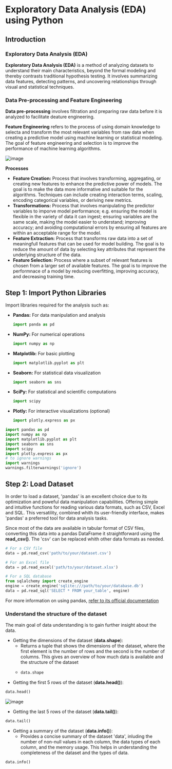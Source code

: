 # Exploratory Data Analysis (EDA) using Python

## Introduction 

### Exploratory Data Analysis (EDA) 
**Exploratory Data Analysis (EDA)** is a method of analyzing datasets to understand their main characteristics, beyond the formal modeling and thereby contrasts traditional hypothesis testing. 
It involves summarizing data features, detecting patterns, and uncovering relationships through visual and 
statistical techniques. 

### Data Pre-processing and Feature Engineering
**Data pre-processing** involves filtration and preparing raw data before it is analyzed to facilitate deature engineering. 

**Feature Engineering** refers to the process of using domain knowledge to selecta and transform the most relevant variables from raw data when creating a predictive model using machine learning or statistical modeling. The goal of feature engineering and selection is to improve the performance of machine learning algorithms.

![image](https://github.com/JaimeRosique/ComputerScience/assets/118359274/a88195a7-eadb-4350-812f-f1ed234794ca)

**Processes**
- **Feature Creation:** Process that involves transforming, aggregating, or creating new features to enhance the predictive power of models. The goal is to make the data more informative and suitable for the algorithms. Techniques can include creating interaction terms, scaling, encoding categorical variables, or deriving new metrics.
- **Transformations:** Process that involves manipulating the predictor variables to imporve model performance; e.g. ensuring the model is flexible in the variety of data it can ingest; ensuring variables are the same scale, making the model easier to understand; improving accuracy; and avoiding computational errors by ensuring all features are within an acceptable range for the model.
- **Feature Extraction:** Process that transforms raw data into a set of meaningfull features that can be used for model building. The goal is to reduce the amount of data by selecting key attributes that represent the underlying structure of the data.
- **Feature Selection:** Process where a subset of relevant features is chosen from a larger set of available features. The goal is to improve the performnace of a model by reducing overfitting, improving accuracy, and decreasing training time.

## Step 1: Import Python Libraries

Import libraries required for the analysis such as:

- **Pandas:** For data manipulation and analysis
  ```python
  import panda as pd
- **NumPy:** For numerical operations
  ```python
  import numpy as np
- **Matplotlib:** For basic plotting
   ```python
  import matplotlib.pyplot as plt
- **Seaborn:** For statistical data visualization
   ```python
  import seaborn as sns
- **SciPy:** For statistical and scientific computations
   ```python
  import scipy
- **Plotly:** For interactive visualizations (optional)
   ```python
  import plotly.express as px

```python
import pandas as pd
import numpy as np
import matplotlib.pyplot as plt
import seaborn as sns
import scipy
import plotly.express as px
# to ignore warnings
import warnings
warnings.filterwarnings('ignore')
```

## Step 2: Load Dataset

In order to load a dataset, 'pandas' is an excellent choice due to its optimization and poweful data manipulation capabilities. Offering simple and intuitive functions for reading various data formats, such as CSV, Excel and SQL. This versatility, combined whith its user-friendly interface, makes 'pandas' a preferred tool for data analysis tasks.

Since most of the data are available in tabular format of CSV files, converting this data  into a pandas DataFrame it straightforward using the **read_csv()**. The 'csv' can be replaced whith other data formats as needed.

```python
# For a CSV file
data = pd.read_csv('path/to/your/dataset.csv')

# For an Excel file
data = pd.read_excel('path/to/your/dataset.xlsx')

# For a SQL database
from sqlalchemy import create_engine
engine = create_engine('sqlite:///path/to/your/database.db')
data = pd.read_sql('SELECT * FROM your_table', engine)
```
For more information on using pandas, 
[refer to its official documentation](https://pandas.pydata.org/docs/)

### Understand the structure of the dataset

The main goal of data understanding is to gain further insight about the data.

- Getting the dimensions of the dataset (**data.shape**):
  - Returns a tuple that shows the dimensions of the dataset, where the first element is the number of rows and the second is the number of columns. This gives an overview of how much data is available and the structure of the dataset
  - ```python
    data.shape
    ```  
- Getting the first 5 rows of the dataset (**data.head()**):
```python
data.head()
```
![image](https://github.com/JaimeRosique/ComputerScience/assets/118359274/7b725297-62ff-4b25-8dee-54c551c7656d)

- Getting the last 5 rows of the dataset (**data.tail()**):
```python
data.tail()
```
- Getting a summary of the dataset (**data.info()**):
  -  Provides a concise summary of the dataset 'data', inluding the number of non-null values in each column, the data types of each column, and the memory usage. This helps in understanding the completeness of the dataset and the types of data.
```python
data.info()
```
